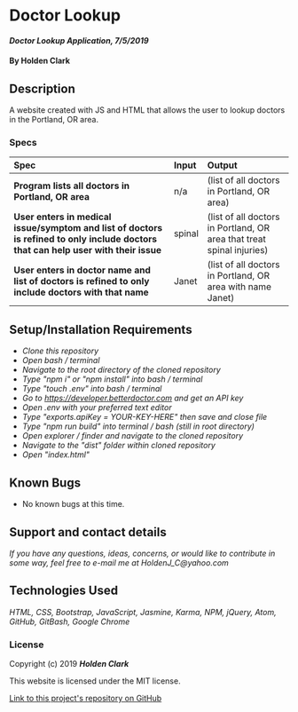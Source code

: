 # Doctor Lookup

#### _Doctor Lookup Application, 7/5/2019_

#### By **Holden Clark**

## Description

A website created with JS and HTML that allows the user to lookup doctors in the Portland, OR area.

### Specs
| Spec | Input | Output |
| :-------------     | :------------- | :------------- |
| **Program lists all doctors in Portland, OR area** | n/a | (list of all doctors in Portland, OR area) |
| **User enters in medical issue/symptom and list of doctors is refined to only include doctors that can help user with their issue** | spinal | (list of all doctors in Portland, OR area that treat spinal injuries) |
| **User enters in doctor name and list of doctors is refined to only include doctors with that name** | Janet | (list of all doctors in Portland, OR area with name Janet) |

## Setup/Installation Requirements

* _Clone this repository_
* _Open bash / terminal_
* _Navigate to the root directory of the cloned repository_
* _Type "npm i" or "npm install" into bash / terminal_
* _Type "touch .env" into bash / terminal_
* _Go to https://developer.betterdoctor.com and get an API key_
* _Open .env with your preferred text editor_
* _Type "exports.apiKey = YOUR-KEY-HERE" then save and close file_
* _Type "npm run build" into terminal / bash (still in root directory)_
* _Open explorer / finder and navigate to the cloned repository_
* _Navigate to the "dist" folder within cloned repository_
* _Open "index.html"_

## Known Bugs
* No known bugs at this time.

## Support and contact details

_If you have any questions, ideas, concerns, or would like to contribute in some way, feel free to e-mail me at HoldenJ_C@yahoo.com_

## Technologies Used
_HTML,_
_CSS,_
_Bootstrap,_
_JavaScript,_
_Jasmine,_
_Karma,_
_NPM,_
_jQuery,_
_Atom,_
_GitHub,_
_GitBash,_
_Google Chrome_

### License

Copyright (c) 2019 **_Holden Clark_**

This website is licensed under the MIT license.

[Link to this project's repository on GitHub](https://github.com/HoldenJC/doctor-lookup)
